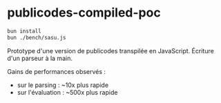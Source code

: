# publicodes-compiled-poc

```bash
bun install
bun ./bench/sasu.js
```

Prototype d'une version de publicodes transpilée en JavaScript. Écriture d'un parseur à la main.

Gains de performances observés :

- sur le parsing : ~10x plus rapide
- sur l'évaluation : ~500x plus rapide
